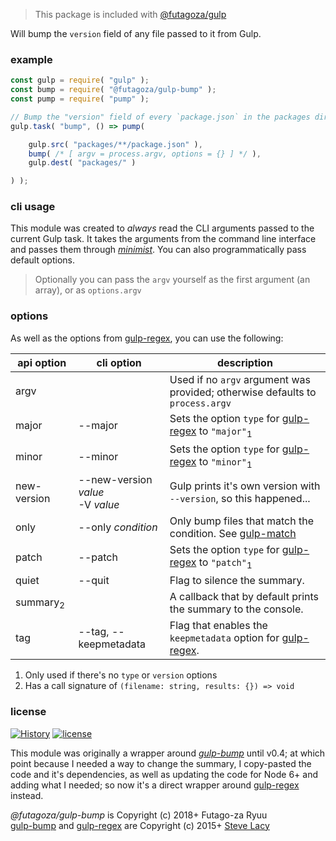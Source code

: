 > This package is included with [@futagoza/gulp](https://www.npmjs.com/package/@futagoza/gulp)

Will bump the `version` field of any file passed to it from Gulp.

### example

```js
const gulp = require( "gulp" );
const bump = require( "@futagoza/gulp-bump" );
const pump = require( "pump" );

// Bump the "version" field of every `package.json` in the packages directory
gulp.task( "bump", () => pump(

    gulp.src( "packages/**/package.json" ),
    bump( /* [ argv = process.argv, options = {} ] */ ),
    gulp.dest( "packages/" )

) );
```

### cli usage

This module was created to _always_ read the CLI arguments passed to the current Gulp task. It takes the arguments from the command line interface and passes them through _[minimist](https://www.npmjs.com/package/minimist)_. You can also programmatically pass default options.

> Optionally you can pass the `argv` yourself as the first argument (an array), or as `options.argv`

### options

As well as the options from [gulp-regex][2], you can use the following:

| api option | cli option | description |
| ---------- | ---------- | ---------------- |
| argv  | | Used if no `argv` argument was provided; otherwise defaults to `process.argv` |
| major | --major | Sets the option `type` for [gulp-regex][2] to `"major"`<sub>1</sub> |
| minor | --minor | Sets the option `type` for [gulp-regex][2] to `"minor"`<sub>1</sub> |
| new-version | --new-version _value_<br>-V _value_ | Gulp prints it's own version with `--version`, so this happened... |
| only | --only _condition_ | Only bump files that match the condition. See [gulp-match](https://github.com/robrich/gulp-match) |
| patch | --patch | Sets the option `type` for [gulp-regex][2] to `"patch"`<sub>1</sub> |
| quiet | --quit | Flag to silence the summary. |
| summary<sub>2</sub> | | A callback that by default prints the summary to the console. |
| tag | --tag, --keepmetadata | Flag that enables the `keepmetadata` option for [gulp-regex][2]. |

1. Only used if there's no `type` or `version` options
2. Has a call signature of `(filename: string, results: {}) => void`

### license

[![History](https://img.shields.io/badge/github.com/futagoza/gulp-changelog-yellow.svg)](https://github.com/futagoza/gulp/blob/master/CHANGELOG.md)
[![license](https://img.shields.io/badge/license-mit-blue.svg)](https://opensource.org/licenses/MIT)

This module was originally a wrapper around _[gulp-bump][1]_ until v0.4; at which point because I needed a way to change the summary, I copy-pasted the code and it's dependencies, as well as updating the code for Node 6+ and adding what I needed; so now it's a direct wrapper around [gulp-regex][2] instead.

_@futagoza/gulp-bump_ is Copyright (c) 2018+ Futago-za Ryuu<br>
[gulp-bump][1] and [gulp-regex][2] are Copyright (c) 2015+ [Steve Lacy](slacy.me)

[1]: https://www.npmjs.com/package/gulp-bump
[2]: https://www.npmjs.com/package/gulp-regex
